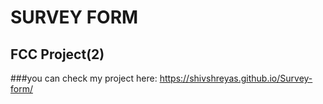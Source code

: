 # SURVEY FORM
## FCC Project(2)
###you can check my project here: https://shivshreyas.github.io/Survey-form/
